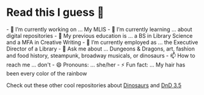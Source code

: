 # Read this I guess 👋


<p>- 🔭 I’m currently working on ... My MLIS
- 🌱 I’m currently learning ... about digital repositories
- 👯 My previous education is ... a BS in Library Science and a MFA in Creative Writing
- 🤔 I’m currently employed as ... the Executive Director of a Library
- 💬 Ask me about ... Dungeons & Dragons, art, fashion and food history, steampunk, broadway musicals, or dinosaurs
- 📫 How to reach me ... don't 
- 😄 Pronouns: ... she/her
- ⚡ Fun fact: ... My hair has been every color of the rainbow

Check out these other cool repositories about [Dinosaurs](https://github.com/kjanjua26/jurassic-park) and [DnD 3.5](https://github.com/gman4161/DnD-3.5e-Books)
</p>

